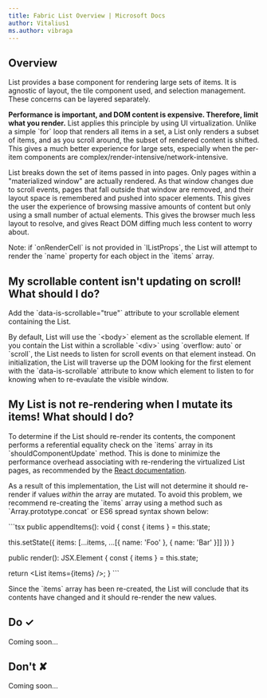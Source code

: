 ```yaml
---
title: Fabric List Overview | Microsoft Docs
author: Vitalius1
ms.author: vibraga
---
```


## Overview
List provides a base component for rendering large sets of items. It is agnostic of layout, the tile component used, and selection management. These concerns can be layered separately.

**Performance is important, and DOM content is expensive. Therefore, limit what you render.** List applies this principle by using UI virtualization. Unlike a simple &#x60;for&#x60; loop that renders all items in a set, a List only renders a subset of items, and as you scroll around, the subset of rendered content is shifted. This gives a much better experience for large sets, especially when the per-item components are complex&#x2F;render-intensive&#x2F;network-intensive.

List breaks down the set of items passed in into pages. Only pages within a &quot;materialized window&quot; are actually rendered. As that window changes due to scroll events, pages that fall outside that window are removed, and their layout space is remembered and pushed into spacer elements. This gives the user the experience of browsing massive amounts of content but only using a small number of actual elements. This gives the browser much less layout to resolve, and gives React DOM diffing much less content to worry about.

Note: if &#x60;onRenderCell&#x60; is not provided in &#x60;IListProps&#x60;, the List will attempt to render the &#x60;name&#x60; property for each object in the &#x60;items&#x60; array.

## My scrollable content isn&#39;t updating on scroll! What should I do?

Add the &#x60;data-is-scrollable&#x3D;&quot;true&quot;&#x60; attribute to your scrollable element containing the List.

By default, List will use the &#x60;&lt;body&gt;&#x60; element as the scrollable element. If you contain the List within a scrollable &#x60;&lt;div&gt;&#x60; using &#x60;overflow: auto&#x60; or &#x60;scroll&#x60;, the List needs to listen for scroll events on that element instead. On initialization, the List will traverse up the DOM looking for the first element with the &#x60;data-is-scrollable&#x60; attribute to know which element to listen to for knowing when to re-evaulate the visible window.

## My List is not re-rendering when I mutate its items! What should I do?

To determine if the List should re-render its contents, the component performs a referential equality check on the &#x60;items&#x60; array in its &#x60;shouldComponentUpdate&#x60; method. This is done to minimize the performance overhead associating with re-rendering the virtualized List pages, as recommended by the [React documentation](https:&#x2F;&#x2F;reactjs.org&#x2F;docs&#x2F;optimizing-performance.html#the-power-of-not-mutating-data).

As a result of this implementation, the List will not determine it should re-render if values _within_ the array are mutated. To avoid this problem, we recommend re-creating the &#x60;items&#x60; array using a method such as &#x60;Array.prototype.concat&#x60; or ES6 spread syntax shown below:

&#x60;&#x60;&#x60;tsx
public appendItems(): void {
  const { items } &#x3D; this.state;

  this.setState({
    items: [...items, ...[{ name: &#39;Foo&#39; }, { name: &#39;Bar&#39; }]]
  })
}

public render(): JSX.Element {
  const { items } &#x3D; this.state;

  return &lt;List items&#x3D;{items} &#x2F;&gt;;
}
&#x60;&#x60;&#x60;

Since the &#x60;items&#x60; array has been re-created, the List will conclude that its contents have changed and it should re-render the new values.



## Do &#10003;
Coming soon...

## Don't &#10008;
Coming soon...